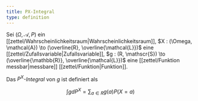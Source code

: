 ```yaml
---
title: PX-Integral
type: definition
---
```


Sei $(\Omega, \mathcal{A}, P)$ ein [[zettel/Wahrscheinlichkeitsraum|Wahrscheinlichkeitsraum]], $X : (\Omega, \mathcal{A}) \to (\overline{R}, \overline{\mathcal{L}})$ eine [[zettel/Zufallsvariable|Zufallsvariable]], $g : (R, \mathscr{S}) \to (\overline{\mathbb{R}}, \overline{\mathcal{L}})$ eine [[zettel/Funktion messbar|messbare]] [[zettel/Funktion|Funktion]].

Das *$P^X$-Integral* von $g$ ist definiert als

$$
	\int g dP^X = \sum_{a \in R} g(a) P(X = a)
$$